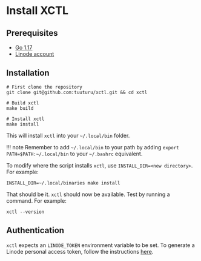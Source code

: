# Install XCTL

## Prerequisites

* [Go 1.17](https://go.dev/)
* [Linode account](https://www.linode.com/)

## Installation

```shell
# First clone the repository
git clone git@github.com:tuuturu/xctl.git && cd xctl

# Build xctl
make build

# Install xctl
make install
```

This will install `xctl` into your `~/.local/bin` folder.

!!! note
    Remember to add `~/.local/bin` to your path by adding `export PATH=$PATH:~/.local/bin` to your `~/.bashrc` equivalent.

To modify where the script installs `xctl`, use `INSTALL_DIR=<new directory>`. For example:

```shell
INSTALL_DIR=~/.local/binaries make install
```

That should be it. `xctl` should now be available. Test by running a command. For example:

```shell
xctl --version
```

## Authentication

`xctl` expects an `LINODE_TOKEN` environment variable to be set. To generate a Linode personal access token, follow the
instructions [here](https://www.linode.com/docs/products/tools/linode-api/guides/get-access-token/).